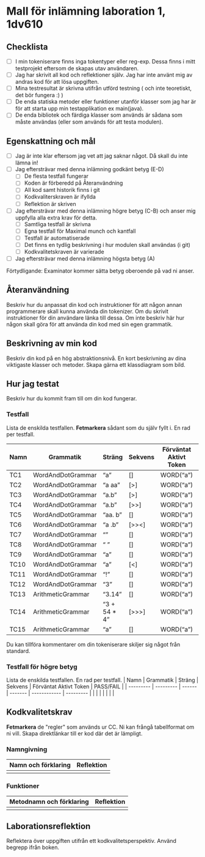 # Mall för inlämning laboration 1, 1dv610

## Checklista
  - [ ] I min tokeniserare finns inga tokentyper eller reg-exp. Dessa finns i mitt testprojekt eftersom de skapas utav användaren.
  - [ ] Jag har skrivit all kod och reflektioner själv. Jag har inte använt mig av andras kod för att lösa uppgiften.
  - [ ] Mina testresultat är skrivna utifrån utförd testning ( och inte teoretiskt, det bör fungera :) )
  - [ ] De enda statiska metoder eller funktioner utanför klasser som jag har är för att starta upp min testapplikation ex main(java).
  - [ ] De enda bibliotek och färdiga klasser som används är sådana som måste användas (eller som används för att testa modulen).

## Egenskattning och mål
  - [ ] Jag är inte klar eftersom jag vet att jag saknar något. Då skall du inte lämna in!
  - [ ] Jag eftersträvar med denna inlämning godkänt betyg (E-D)
    - [ ] De flesta testfall fungerar
    - [ ] Koden är förberedd på Återanvändning
    - [ ] All kod samt historik finns i git 
    - [ ] Kodkvaliterskraven är ifyllda
    - [ ] Reflektion är skriven
  - [ ] Jag eftersträvar med denna inlämning högre betyg (C-B) och anser mig uppfylla alla extra krav för detta. 
    - [ ] Samtliga testfall är skrivna
    - [ ] Egna testfall för Maximal munch och kantfall
    - [ ] Testfall är automatiserade
    - [ ] Det finns en tydlig beskrivning i hur modulen skall användas (i git)
    - [ ] Kodkvalitetskraven är varierade 
  - [ ] Jag eftersträvar med denna inlämning högsta betyg (A) 

Förtydligande: Examinator kommer sätta betyg oberoende på vad ni anser. 

## Återanvändning
Beskriv hur du anpassat din kod och instruktioner för att någon annan programmerare skall kunna använda din tokenizer. Om du skrivit instruktioner för din användare länka till dessa. Om inte beskriv här hur någon skall göra för att använda din kod med sin egen grammatik. 

## Beskrivning av min kod
Beskriv din kod på en hög abstraktionsnivå. En kort beskrivning av dina viktigaste klasser och metoder. Skapa gärna ett klassdiagram som bild. 

## Hur jag testat
Beskriv hur du kommit fram till om din kod fungerar.

### Testfall
Lista de enskilda testfallen. **Fetmarkera** sådant som du själv fyllt i. En rad per testfall.

| Namn      | Grammatik | Sträng | Sekvens | Förväntat Aktivt Token | PASS/FAIL |
| --------- | --------- | ------ | ------- | ------------ | --------- |
|    TC1       |     WordAndDotGrammar      |    “a”    |   []      |     WORD(“a”)         |  ✅      |
|    TC2       |     WordAndDotGrammar      |    “a aa”    |   [>]      |     WORD(“a”)         |  ✅      |
|    TC3       |     WordAndDotGrammar      |    “a.b”    |   [>]      |     WORD(“a”)         |  ✅      |
|    TC4       |     WordAndDotGrammar      |    “a.b”    |   [>>]      |     WORD(“a”)         |  ✅      |
|    TC5       |     WordAndDotGrammar      |    “aa. b”    |   []      |     WORD(“a”)         | ✅      |
|    TC6       |     WordAndDotGrammar      |    “a .b”    |   [>><]      |     WORD(“a”)         | ✅      |
|    TC7       |     WordAndDotGrammar      |    “”   |   []      |     WORD(“a”)         |  ✅      |
|    TC8       |     WordAndDotGrammar      |    “ ”    |   []      |     WORD(“a”)         |  ✅      |
|    TC9       |     WordAndDotGrammar      |    “a”    |   []      |     WORD(“a”)         |  ✅      |
|    TC10       |     WordAndDotGrammar      |    “a”    |   [<]      |     WORD(“a”)         | ✅      |
|    TC11       |     WordAndDotGrammar      |    “!”    |   []      |     WORD(“a”)         |  ✅      |
|    TC12       |     WordAndDotGrammar      |    “3”    |   []      |     WORD(“a”)         | ✅      |
|    TC13       |     ArithmeticGrammar      |    “3.14”    |   []      |     WORD(“a”)         | ✅      |
|    TC14       |     ArithmeticGrammar      |    “3 + 54 * 4”    |   [>>>]      |     WORD(“a”)         |  ✅      |
|    TC15       |     ArithmeticGrammar      |    “a”    |   []      |     WORD(“a”)         |  ✅      |


Du kan tillföra kommentarer om din tokeniserare skiljer sig något från standard. 

### Testfall för högre betyg

Lista de enskilda testfallen. En rad per testfall.
| Namn      | Grammatik | Sträng | Sekvens | Förväntat Aktivt Token | PASS/FAIL |
| --------- | --------- | ------ | ------- | ------------ | --------- |
|           |           |        |         |              |           |

## Kodkvalitetskrav

**Fetmarkera** de "regler" som används ur CC. Ni kan frångå tabellformat om ni vill. Skapa direktlänkar till er kod där det är lämpligt. 

### Namngivning

| Namn och förklaring  | Reflektion                                   |
| -------------------  | ---------------------------------------------|
|                      |                                              |

### Funktioner

| Metodnamn och förklaring  | Reflektion                                   |
| -------------------  | ---------------------------------------------|
|                      |                                              |

## Laborationsreflektion
Reflektera över uppgiften utifrån ett kodkvalitetsperspektiv. Använd begrepp ifrån boken. 
